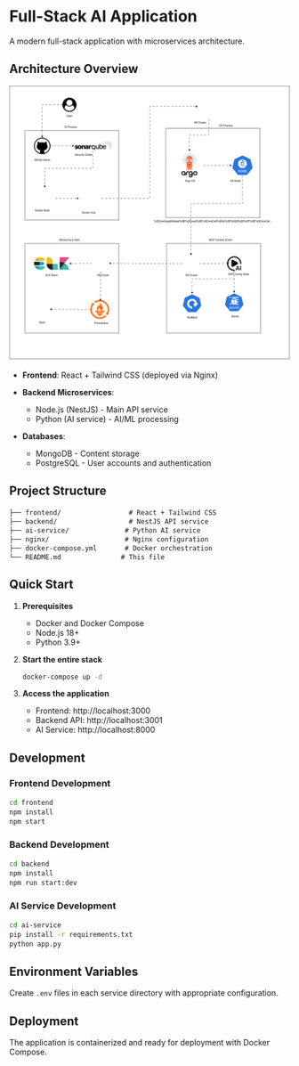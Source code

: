 # Full-Stack AI Application

A modern full-stack application with microservices architecture.

## Architecture Overview

![MCP-XGeneOps Architecture](MCP-XGeneOps.drawio%20(1).svg)

- **Frontend**: React + Tailwind CSS (deployed via Nginx)

- **Backend Microservices**: 
  - Node.js (NestJS) - Main API service
  - Python (AI service) - AI/ML processing
- **Databases**: 
  - MongoDB - Content storage
  - PostgreSQL - User accounts and authentication

## Project Structure

```
├── frontend/                 # React + Tailwind CSS
├── backend/                  # NestJS API service
├── ai-service/              # Python AI service
├── nginx/                   # Nginx configuration
├── docker-compose.yml       # Docker orchestration
└── README.md               # This file
```

## Quick Start

1. **Prerequisites**
   - Docker and Docker Compose
   - Node.js 18+
   - Python 3.9+

2. **Start the entire stack**
   ```bash
   docker-compose up -d
   ```

3. **Access the application**
   - Frontend: http://localhost:3000
   - Backend API: http://localhost:3001
   - AI Service: http://localhost:8000

## Development

### Frontend Development
```bash
cd frontend
npm install
npm start
```

### Backend Development
```bash
cd backend
npm install
npm run start:dev
```

### AI Service Development
```bash
cd ai-service
pip install -r requirements.txt
python app.py
```

## Environment Variables

Create `.env` files in each service directory with appropriate configuration.

## Deployment

The application is containerized and ready for deployment with Docker Compose. 